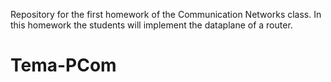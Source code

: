 Repository for the first homework of the Communication Networks class. In this homework the students will implement the dataplane of a router.
# Tema-PCom
